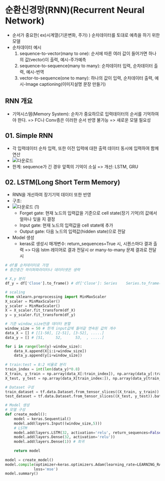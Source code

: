 # 순환신경망(RNN)(Recurrent Neural Network)
- 순서가 중요한( ex)시계열(기온변화, 주가) ) 순차데이터를 토대로 예측을 하기 위한 모델
- 순차데이터 예시
  1. sequence-to-vector(many to one): 순서에 따른 여러 값이 들어가면 하나의 값(vector)이 출력, 예시-주가예측
  2. sequence-to-sequence(many to many): 순차데이터 입력, 순차데이터 출력, 예시-번역
  3. vector-to-sequence(one to many): 하나의 값이 입력, 순차데이터 출력, 예시-Image captioning(이미지설명 문장 만들기)

## RNN 개요
- 기억시스템(Memory System): 순차가 중요하므로 입력데이터의 순서를 기억하여야 한다.
=> FC나 Conv층은 이러한 순서 반영 불가능 => 새로운 모델 필요성

## 01. Simple RNN
- 각 입력데이터 순차 입력, 또한 이전 입력에 대한 출력 데이터 동시에 입력하여 함께 연산
- ![다운로드](https://user-images.githubusercontent.com/71580318/116980379-20b16000-ad01-11eb-8492-fc84598f5e70.png)
- 한계: sequence가 긴 경우 앞쪽의 기억이 소실 => 개선: LSTM, GRU

## 02. LSTM(Long Short Term Memory)
- RNN을 개선하여 장기기억 데이터 또한 반영
- 구조:
- ![다운로드 (1)](https://user-images.githubusercontent.com/71580318/116980791-a1705c00-ad01-11eb-96b3-0f1899e43fcb.png)
  - Forget gate: 현재 노드의 입력값을 기준으로 cell state(장기 기억)의 값에서 얼마나 잊을 지 결정
  - Input gate: 현재 노드의 입력값을 cell state에 추가
  - Output gate: 다음 노드의 입력값(hidden state)으로 전달
- Model 생성
  - keras로 생성시 매개변수: return_sequences=True 시, 시퀀스마다 결과 출력 => 다음 lstm 레이어로 결과 전달시 or many-to-many 문제 결과로 전달시
```python
# df를 순차데이터로 가정
# 중간중간 하이퍼파라미터나 데이터셋은 생략

# X,y 분리
df_y = df['Close'].to_frame() # df['Close']: Series    Series.to_frame(): Series=>DataFrame (2차원)

# scaling
from sklearn.preprocessing import MinMaxScaler
X_scaler = MinMaxScaler()
y_scaler = MinMaxScaler()
X = X_scaler.fit_transform(df_X)
y = y_scaler.fit_transform(df_y)

# 기준 window_size만큼 데이터 분할
window_size = 50 # 한개 input값에 들어갈 연속된 값의 개수
data_X = [] # [[1-50], [2-51], [3-52], .....]
data_y = [] # [51,     52,      53,  , .....]

for i in range(len(y)-window_size):
    data_X.append(X[i:i+window_size])
    data_y.append(y[i+window_size])
    
# train:test = 8:2 비율로 분리
train_index = int(len(data_y)*0.8)
X_train, y_train = np.array(data_X[:train_index]), np.array(data_y[:train_index])
X_test, y_test = np.array(data_X[train_index:]), np.array(data_y[train_index:])

# Dataset 구성
train_dataset = tf.data.Dataset.from_tensor_slices((X_train, y_train)).shuffle(N_TRAIN).batch(N_BATCHS, drop_remainder=True).repeat()
test_dataset = tf.data.Dataset.from_tensor_slices((X_test, y_test)).batch(N_BATCHS)

# Model 생성
# 모델 구성
def create_model():
    model = keras.Sequential()
    model.add(layers.Input((window_size,5)))
    # LSTM
    model.add(layers.LSTM(32, activation='relu', return_sequences=False))
    model.add(layers.Dense(32, activation='relu'))
    model.add(layers.Dense(1)) # 회귀
    
    return model
    
model = create_model()
model.compile(optimizer=keras.optimizers.Adam(learning_rate=LEARNING_RATE),
             loss='mse')
model.summary()
```
